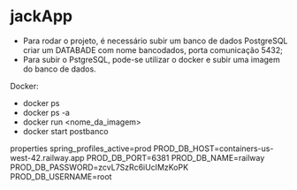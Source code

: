 # jackApp

- Para rodar o projeto, é necessário subir um banco de dados PostgreSQL 
criar um DATABADE com nome bancodados, porta comunicação 5432;
- Para subir o PstgreSQL, pode-se utilizar o docker e subir uma imagem do banco de dados.


Docker:
- docker ps
- docker ps -a
- docker run <nome_da_imagem>
- docker start postbanco

properties
spring_profiles_active=prod
PROD_DB_HOST=containers-us-west-42.railway.app
PROD_DB_PORT=6381
PROD_DB_NAME=railway
PROD_DB_PASSWORD=zcvL7SzRc6iUcIMzKoPK
PROD_DB_USERNAME=root

